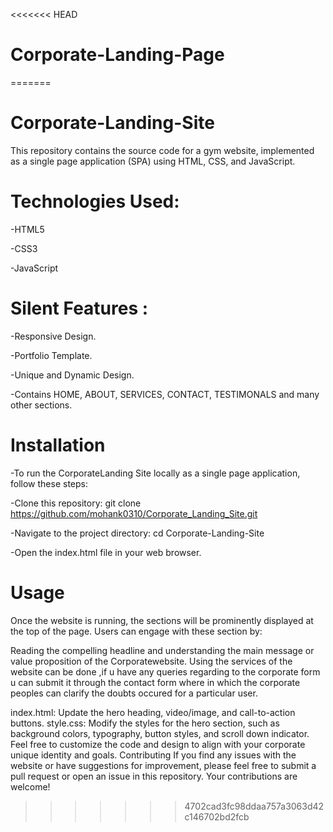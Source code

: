 <<<<<<< HEAD
# Corporate-Landing-Page
=======
# Corporate-Landing-Site

This repository contains the source code for a gym website, implemented as a single page application (SPA) using HTML, CSS, and JavaScript.

# Technologies Used:
-HTML5  

-CSS3

-JavaScript 

# Silent Features :
-Responsive Design.

-Portfolio Template.

-Unique and Dynamic Design.

-Contains HOME, ABOUT, SERVICES, CONTACT, TESTIMONALS and many other sections.

# Installation
-To run the CorporateLanding Site locally as a single page application, follow these steps:

-Clone this repository: git clone https://github.com/mohank0310/Corporate_Landing_Site.git

-Navigate to the project directory: cd Corporate-Landing-Site

-Open the index.html file in your web browser.

# Usage
Once the website is running, the sections will be prominently displayed at the top of the page. Users can engage with these section by:

Reading the compelling headline and understanding the main message or value proposition of the Corporatewebsite.
Using the services of the website can be done ,if u have any queries regarding to the corporate form u can submit it through the contact form where in which the corporate peoples can clarify the doubts occured for a particular user.


index.html: Update the hero heading, video/image, and call-to-action buttons.
style.css: Modify the styles for the hero section, such as background colors, typography, button styles, and scroll down indicator. Feel free to customize the code and design to align with your corporate unique identity and goals.
Contributing
If you find any issues with the website or have suggestions for improvement, please feel free to submit a pull request or open an issue in this repository. Your contributions are welcome!
>>>>>>> 4702cad3fc98ddaa757a3063d42c146702bd2fcb
